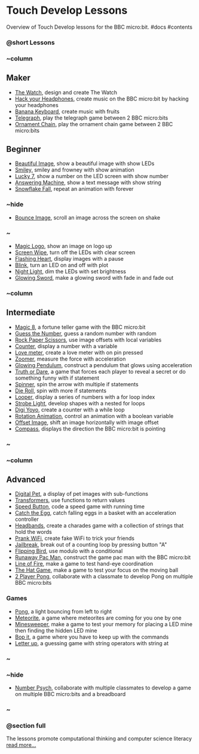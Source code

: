 # Touch Develop Lessons

Overview of Touch Develop lessons for the BBC micro:bit. #docs #contents

### @short Lessons

### ~column 

## Maker

* [The Watch](/microbit/lessons/the-watch), design and create The Watch
* [Hack your Headphones](/microbit/lessons/hack-your-headphones), create music on the BBC micro:bit by hacking your headphones
* [Banana Keyboard](/microbit/lessons/banana-keyboard), create music with fruits
* [Telegraph](/microbit/lessons/telegraph), play the telegraph game between 2 BBC micro:bits
* [Ornament Chain](/microbit/lessons/ornament-chain), play the ornament chain game between 2 BBC micro:bits

## Beginner

* [Beautiful Image](/microbit/lessons/beautiful-image), show a beautiful image with show LEDs
* [Smiley,](/microbit/lessons/smiley) smiley and frowney with show animation
* [Lucky 7](/microbit/lessons/lucky-7), show a number on the LED screen with show number
* [Answering Machine](/microbit/lessons/answering-machine), show a text message with show string
* [Snowflake Fall](/microbit/lessons/snowflake-fall), repeat an animation with forever

### ~hide

* [Bounce Image](/microbit/lessons/bounce-image), scroll an image across the screen on shake

### ~

* [Magic Logo](/microbit/lessons/magic-logo), show an image on logo up
* [Screen Wipe](/microbit/lessons/screen-wipe), turn off the LEDs with clear screen
* [Flashing Heart](/microbit/lessons/flashing-heart), display images with a pause
* [Blink](/microbit/lessons/blink), turn an LED on and off with plot
* [Night Light](/microbit/lessons/night-light), dim the LEDs with set brightness
* [Glowing Sword](/microbit/lessons/glowing-sword), make a glowing sword with fade in and fade out

### ~column 

## Intermediate

* [Magic 8](/microbit/lessons/magic-8), a fortune teller game with the BBC micro:bit
* [Guess the Number](/microbit/lessons/guess-the-number), guess a random number with random
* [Rock Paper Scissors](/microbit/lessons/rock-paper-scissors), use image offsets with local variables
* [Counter](/microbit/lessons/counter), display a number with a variable
* [Love meter](/microbit/lessons/love-meter), create a love meter with on pin pressed
* [Zoomer](/microbit/lessons/zoomer), measure the force with acceleration
* [Glowing Pendulum](/microbit/lessons/glowing-pendulum), construct a pendulum that glows using acceleration
* [Truth or Dare](/microbit/lessons/truth-or-dare), a game that forces each player to reveal a secret or do something funny with if statement
* [Spinner](/microbit/lessons/spinner), spin the arrow with multiple if statements
* [Die Roll](/microbit/lessons/die-roll), spin with more if statements
* [Looper](/microbit/lessons/looper), display a series of numbers with a for loop index
* [Strobe Light](/microbit/lessons/strobe-light), develop shapes with a nested for loops
* [Digi Yoyo](/microbit/lessons/digi-yoyo), create a counter with a while loop
* [Rotation Animation](/microbit/lessons/rotation-animation), control an animation with a boolean variable
* [Offset Image](/microbit/lessons/offset-image), shift an image horizontally with image offset
* [Compass](/microbit/lessons/compass), displays the direction the BBC micro:bit is pointing

### ~

### ~column 

## Advanced

* [Digital Pet](/microbit/lessons/digital-pet), a display of pet images with sub-functions
* [Transformers](/microbit/lessons/transformers), use functions to return values
* [Speed Button](/microbit/lessons/speed-button), code a speed game with running time
* [Catch the Egg](/microbit/lessons/catch-the-egg-game), catch falling eggs in a basket with an acceleration controller
* [Headbands](/microbit/lessons/headbands), create a charades game with a collection of strings that hold the words
* [Prank WiFi](/microbit/lessons/prank-wifi), create fake WiFi to trick your friends
* [Jailbreak](/microbit/lessons/jailbreak), break out of a counting loop by pressing button "A"
* [Flipping Bird](/microbit/lessons/flipping-bird), use modulo with a conditional
* [Runaway Pac Man](/microbit/lessons/runaway-pacman), construct the game pac man with the BBC micro:bit
* [Line of Fire](/microbit/lessons/line-of-fire), make a game to test hand-eye coordination
* [The Hat Game](/microbit/lessons/the-hat-game), make a game to test your focus on the moving ball
* [2 Player Pong](/microbit/lessons/2-player-pong), collaborate with a classmate to develop Pong on multiple BBC micro:bits

### Games

* [Pong](/microbit/lessons/pong), a light bouncing from left to right
* [Meteorite](/microbit/lessons/meteorite), a game where meteorites are coming for you one by one
* [Minesweeper](/microbit/lessons/minesweeper), make a game to test your memory for placing a LED mine then finding the hidden LED mine
* [Bop it](/microbit/lessons/bop-it), a game where you have to keep up with the commands
* [Letter up](/microbit/lessons/letter-up), a guessing game with string operators with string at

### ~

### ~hide

* [Number Psych](/microbit/lessons/number-psych), collaborate with multiple classmates to develop a game on multiple BBC micro:bits and a breadboard

### ~

### @section full

The lessons promote computational thinking and computer science literacy[ read more...](/microbit/lessons/teach)

